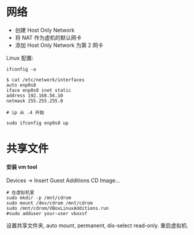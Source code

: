 # 网络

* 创建 Host Only Network
* 将 NAT 作为虚机的默认网卡
* 添加 Host Only Network 为第 2 网卡

Linux 配置:

```
ifconfig -a

$ cat /etc/network/interfaces
auto enp0s8
iface enp0s8 inet static
address 192.168.56.10
netmask 255.255.255.0

# ip 从 .4 开始

sudo ifconfig enp0s8 up
```

# 共享文件

#### 安装 vm tool

Devices -> Insert Guest Additions CD Image...

```
# 在虚拟机里
sudo mkdir -p /mnt/cdrom
sudo mount /dev/cdrom /mnt/cdrom
sudo /mnt/cdrom/VBoxLinuxAdditions.run
#sudo adduser your-user vboxsf
```

设置共享文件夹, auto mount, permanent, dis-select read-only. 重启虚拟机.
